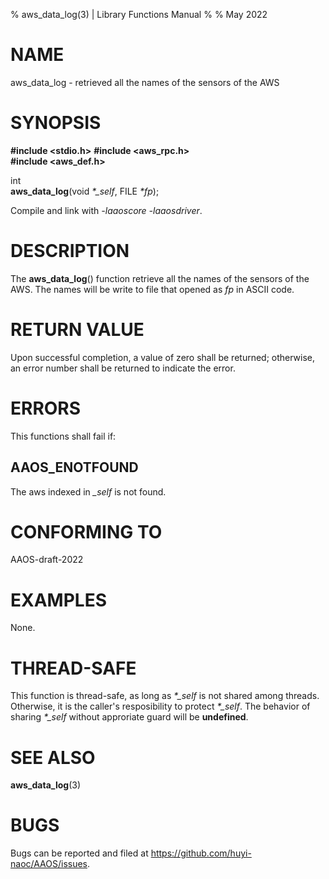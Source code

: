 % aws\_data\_log(3) | Library Functions Manual
%
% May 2022

NAME
====

aws\_data\_log - retrieved all the names of the sensors of the AWS

SYNOPSIS
========

**#include <stdio.h>**
**#include <aws_rpc.h>**  
**#include <aws_def.h>**

int  
**aws_data_log**(void *\*\_self*, FILE *\*fp*);

Compile and link with *-laaoscore* *-laaosdriver*.

DESCRIPTION
===========

The **aws_data_log**() function retrieve all the names of the sensors of the AWS. The names will be write to file that opened as *fp* in ASCII code.

RETURN VALUE
============

Upon successful completion, a value of zero shall be returned; otherwise, an error number shall be returned to indicate the error.

ERRORS
======

This functions shall fail if:

AAOS\_ENOTFOUND
---------------

The aws indexed in *\_self* is not found.

CONFORMING TO
=============

AAOS-draft-2022

EXAMPLES
========

None.

THREAD-SAFE
===========

This function is thread-safe, as long as *\*\_self* is not shared among threads. Otherwise, it is the caller's resposibility to protect *\*\_self*. The behavior of sharing *\*\_self* without approriate guard will be **undefined**.

SEE ALSO
========

**aws_data_log**(3)

BUGS
====

Bugs can be reported and filed at https://github.com/huyi-naoc/AAOS/issues.

